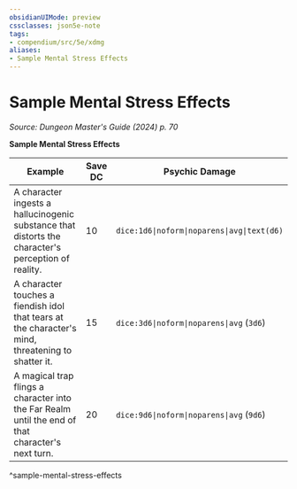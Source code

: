 ```yaml
---
obsidianUIMode: preview
cssclasses: json5e-note
tags:
- compendium/src/5e/xdmg
aliases:
- Sample Mental Stress Effects
---
```

# Sample Mental Stress Effects
*Source: Dungeon Master's Guide (2024) p. 70* 

**Sample Mental Stress Effects**

| Example | Save DC | Psychic Damage |
|---------|---------|----------------|
| A character ingests a hallucinogenic substance that distorts the character's perception of reality. | 10 | `dice:1d6\|noform\|noparens\|avg\|text(d6)` |
| A character touches a fiendish idol that tears at the character's mind, threatening to shatter it. | 15 | `dice:3d6\|noform\|noparens\|avg` (`3d6`) |
| A magical trap flings a character into the Far Realm until the end of that character's next turn. | 20 | `dice:9d6\|noform\|noparens\|avg` (`9d6`) |
^sample-mental-stress-effects
